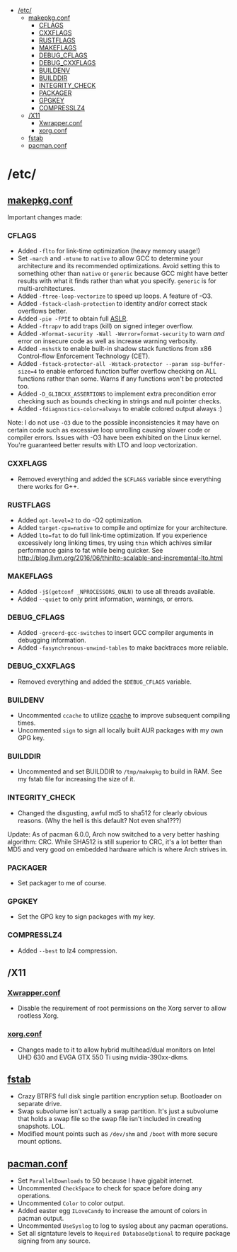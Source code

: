 - [/etc/](#etc)
  - [makepkg.conf](#makepkgconf)
    - [CFLAGS](#cflags)
    - [CXXFLAGS](#cxxflags)
    - [RUSTFLAGS](#rustflags)
    - [MAKEFLAGS](#makeflags)
    - [DEBUG_CFLAGS](#debug_cflags)
    - [DEBUG_CXXFLAGS](#debug_cxxflags)
    - [BUILDENV](#buildenv)
    - [BUILDDIR](#builddir)
    - [INTEGRITY_CHECK](#integrity_check)
    - [PACKAGER](#packager)
    - [GPGKEY](#gpgkey)
    - [COMPRESSLZ4](#compresslz4)
  - [/X11](#x11)
    - [Xwrapper.conf](#xwrapperconf)
    - [xorg.conf](#xorgconf)
  - [fstab](#fstab)
  - [pacman.conf](#pacmanconf)

# /etc/

## [makepkg.conf](makepkg.conf)

Important changes made:

### CFLAGS
- Added `-flto` for link-time optimization (heavy memory usage!)
- Set `-march` and `-mtune` to `native` to allow GCC to determine your architecture and its recommended optimizations. Avoid setting this to something other than `native` or `generic` because GCC might have better results with what it finds rather than what you specify. `generic` is for multi-architectures.
- Added `-ftree-loop-vectorize` to speed up loops. A feature of -O3.
- Added `-fstack-clash-protection` to identity and\/or correct stack overflows better.
- Added `-pie -fPIE` to obtain full [ASLR](https://wikipedia.org/wiki/Address_space_layout_randomization).
- Added `-ftrapv` to add traps (kill) on signed integer overflow.
- Added `-Wformat-security -Wall -Werror=format-security` to warn *and* error on insecure code as well as increase warning verbosity.
- Added `-mshstk` to enable built-in shadow stack functions from x86 Control-flow Enforcement Technology (CET).
- Added `-fstack-protector-all -Wstack-protector --param ssp-buffer-size=4` to enable enforced function buffer overflow checking on ALL functions rather than some. Warns if any functions won't be protected too.
- Added `-D_GLIBCXX_ASSERTIONS` to implement extra precondition error checking such as bounds checking in strings and null pointer checks.
- Added `-fdiagnostics-color=always` to enable colored output always :)


Note: I do not use `-O3` due to the possible inconsistencies it may have on certain code such as excessive loop unrolling causing slower code or compiler errors. Issues with -O3 have been exhibited on the Linux kernel. You're guaranteed better results with LTO and loop vectorization.

### CXXFLAGS
- Removed everything and added the `$CFLAGS` variable since everything there works for G++.

### RUSTFLAGS
- Added `opt-level=2` to do -O2 optimization.
- Added `target-cpu=native` to compile and optimize for your architecture.
- Added `lto=fat` to do full link-time optimization. If you experience excessively long linking times, try using `thin` which achives similar performance gains to fat while being quicker. See http://blog.llvm.org/2016/06/thinlto-scalable-and-incremental-lto.html

### MAKEFLAGS
- Added `-j$(getconf _NPROCESSORS_ONLN)` to use all threads available.
- Added `--quiet` to only print information, warnings, or errors.

### DEBUG_CFLAGS
- Added `-grecord-gcc-switches` to insert GCC compiler arguments in debugging information.
- Added `-fasynchronous-unwind-tables` to make backtraces more reliable.

### DEBUG_CXXFLAGS
- Removed everything and added the `$DEBUG_CFLAGS` variable.

### BUILDENV
- Uncommented `ccache` to utilize [ccache](https://wiki.archlinux.org/title/Ccache) to improve subsequent compiling times.
- Uncommented `sign` to sign all locally built AUR packages with my own GPG key.

### BUILDDIR
- Uncommented and set BUILDDIR to `/tmp/makepkg` to build in RAM. See my fstab file for increasing the size of it.

### INTEGRITY_CHECK
- Changed the disgusting, awful md5 to sha512 for clearly obvious reasons. (Why the hell is this default? Not even sha1???)

Update: As of pacman 6.0.0, Arch now switched to a very better hashing algorithm: CRC. While SHA512 is still superior to CRC, it's a lot better than MD5 and very good on embedded hardware which is where Arch strives in.

### PACKAGER
- Set packager to me of course.

### GPGKEY
- Set the GPG key to sign packages with my key.

### COMPRESSLZ4
- Added `--best` to lz4 compression.

## /X11

### [Xwrapper.conf](X11/Xwrapper.conf)
- Disable the requirement of root permissions on the Xorg server to allow rootless Xorg.

### [xorg.conf](X11/xorg.conf)
- Changes made to it to allow hybrid multihead\/dual monitors on Intel UHD 630 and EVGA GTX 550 Ti using nvidia-390xx-dkms.

## [fstab](fstab)
- Crazy BTRFS full disk single partition encryption setup. Bootloader on separate drive.
- Swap subvolume isn't actually a swap partition. It's just a subvolume that holds a swap file so the swap file isn't included in creating snapshots. LOL.
- Modified mount points such as `/dev/shm` and `/boot` with more secure mount options.

## [pacman.conf](pacman.conf)
- Set `ParallelDownloads` to 50 because I have gigabit internet.
- Uncommented `CheckSpace` to check for space before doing any operations.
- Uncommented `Color` to color output.
- Added easter egg `ILoveCandy` to increase the amount of colors in pacman output.
- Uncommented `UseSyslog` to log to syslog about any pacman operations.
- Set all signtature levels to `Required DatabaseOptional` to require package signing from any source.

